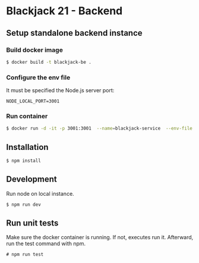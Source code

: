 # Blackjack 21 - Backend

## Setup standalone backend instance



### Build docker image

```sh 
$ docker build -t blackjack-be .
```

### Configure the env file

It must be specified the Node.js server port: 

```
NODE_LOCAL_PORT=3001
```


### Run container

```sh 
$ docker run -d -it -p 3001:3001  --name=blackjack-service  --env-file ./.env  blackjack-be
```


## Installation

```sh 
$ npm install
```

##  Development
Run node on local instance.


```sh 
$ npm run dev 
```




## Run unit tests

Make sure the docker container is running. If not, executes run it. Afterward, run the test command with npm. 

``` ssh
# npm run test 
```

